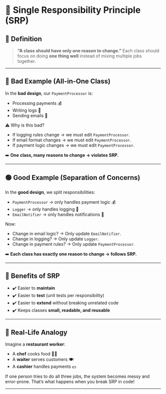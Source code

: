 

# 🍭 Single Responsibility Principle (SRP)

## 📖 Definition

> **“A class should have only one reason to change.”**
> Each class should focus on doing **one thing well** instead of mixing multiple jobs together.

---

## 🔴 Bad Example (All-in-One Class)

In the **bad design**, our `PaymentProcessor` is:

* Processing payments 💰
* Writing logs 📜
* Sending emails 📧

⚠️ Why is this bad?

* If logging rules change → we must edit `PaymentProcessor`.
* If email format changes → we must edit `PaymentProcessor`.
* If payment logic changes → we must edit `PaymentProcessor`.

➡️ **One class, many reasons to change → violates SRP.**

---

## 🟢 Good Example (Separation of Concerns)

In the **good design**, we split responsibilities:

* `PaymentProcessor` → only handles payment logic 💰
* `Logger` → only handles logging 📜
* `EmailNotifier` → only handles notifications 📧

Now:

* Change in email logic? → Only update `EmailNotifier`.
* Change in logging? → Only update `Logger`.
* Change in payment rules? → Only update `PaymentProcessor`.

➡️ **Each class has exactly one reason to change → follows SRP.**

---

## 🎯 Benefits of SRP

* ✔️ Easier to **maintain**
* ✔️ Easier to **test** (unit tests per responsibility)
* ✔️ Easier to **extend** without breaking unrelated code
* ✔️ Keeps classes **small, readable, and reusable**

---

## 🍬 Real-Life Analogy

Imagine a **restaurant worker**:

* A **chef** cooks food 👨‍🍳
* A **waiter** serves customers 🍽️
* A **cashier** handles payments 💵

If one person tries to do all three jobs, the system becomes messy and error-prone.
That’s what happens when you break SRP in code!

---
